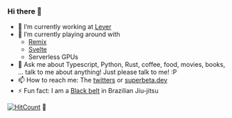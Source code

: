 ### Hi there 👋

- 🔭 I’m currently working at [Lever](https://www.lever.co/)
- 🌱 I’m currently playing around with
  - [Remix](https://remix.run)
  - [Svelte](https://github.com/sveltejs/svelte)
  - Serverless GPUs 
- 💬 Ask me about Typescript, Python, Rust, coffee, food, movies, books, ... talk to me about anything! Just please talk to me! :P
- 📫 How to reach me: The [twitters](https://twitter.com/sirterenced) or [superbeta.dev](https://superbeta.dev)
- ⚡ Fun fact: I am a [Black belt](https://www.instagram.com/p/Bf_9YqABPga/) in Brazilian Jiu-jitsu

<!--
**terenced/terenced** is a ✨ _special_ ✨ repository because its `README.md` (this file) appears on your GitHub profile.

Here are some ideas to get you started:

- 🔭 I’m currently working on ...
- 🌱 I’m currently learning ...
- 👯 I’m looking to collaborate on ...
- 🤔 I’m looking for help with ...
- 💬 Ask me about ...
- 📫 How to reach me: ...
- 😄 Pronouns: ...
- ⚡ Fun fact: ...
-->

[![HitCount](http://hits.dwyl.com/terenced/terenced.svg)](http://hits.dwyl.com/terenced/terenced) :eyes:

